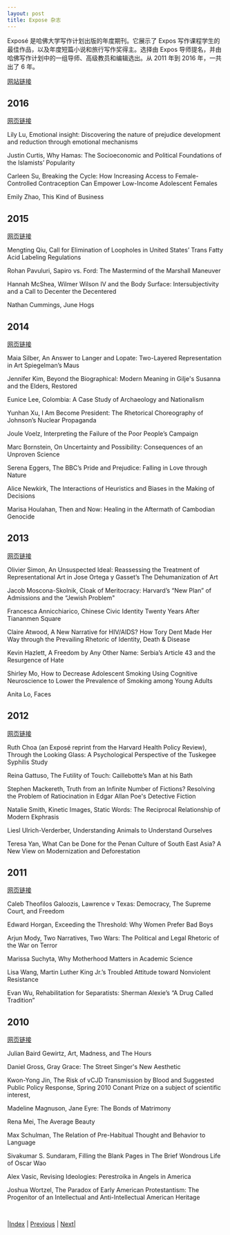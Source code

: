 ```yaml
---
layout: post
title: Expose 杂志
---
```


Exposé 是哈佛大学写作计划出版的年度期刊。它展示了 Expos 写作课程学生的最佳作品，以及年度短篇小说和旅行写作奖得主。选择由 Expos 导师提名，并由哈佛写作计划中的一组导师、高级教员和编辑选出。从 2011 年到 2016 年，一共出了 6 年。

[网站链接](http://projects.iq.harvard.edu/expose/)

## 2016

[网页链接](https://projects.iq.harvard.edu/expose/book/export/html/895521)

Lily Lu, Emotional insight: Discovering the nature of prejudice development and reduction through emotional mechanisms

Justin Curtis, Why Hamas: The Socioeconomic and Political Foundations of the Islamists’ Popularity

Carleen Su, Breaking the Cycle: How Increasing Access to Female-Controlled Contraception Can Empower Low-Income Adolescent Females

Emily Zhao, This Kind of Business

## 2015

[网页链接](https://projects.iq.harvard.edu/expose/book/export/html/531436)

Mengting Qiu, Call for Elimination of Loopholes in United States’ Trans Fatty Acid Labeling Regulations

Rohan Pavuluri, Sapiro vs. Ford: The Mastermind of the Marshall Maneuver

Hannah McShea, Wilmer Wilson IV and the Body Surface: Intersubjectivity and a Call to Decenter the Decentered

Nathan Cummings, June Hogs

## 2014

[网页链接](https://projects.iq.harvard.edu/expose/book/export/html/531426)

Maia Silber, An Answer to Langer and Lopate: Two-Layered Representation in Art Spiegelman’s Maus

Jennifer Kim, Beyond the Biographical: Modern Meaning in Gilje's Susanna and the Elders, Restored

Eunice Lee, Colombia: A Case Study of Archaeology and Nationalism

Yunhan Xu, I Am Become President: The Rhetorical Choreography of Johnson’s Nuclear Propaganda

Joule Voelz, Interpreting the Failure of the Poor People’s Campaign

Marc Bornstein, On Uncertainty and Possibility: Consequences of an Unproven Science

Serena Eggers, The BBC’s Pride and Prejudice: Falling in Love through Nature

Alice Newkirk, The Interactions of Heuristics and Biases in the Making of Decisions

Marisa Houlahan, Then and Now: Healing in the Aftermath of Cambodian Genocide

## 2013

[网页链接](https://projects.iq.harvard.edu/expose/book/export/html/531591)

Olivier Simon, An Unsuspected Ideal: Reassessing the Treatment of Representational Art in Jose Ortega y Gasset’s The Dehumanization of Art

Jacob Moscona-Skolnik, Cloak of Meritocracy: Harvard’s “New Plan” of Admissions and the “Jewish Problem"

Francesca Annicchiarico, Chinese Civic Identity Twenty Years After Tiananmen Square

Claire Atwood, A New Narrative for HIV/AIDS? How Tory Dent Made Her Way through the Prevailing Rhetoric of Identity, Death & Disease

Kevin Hazlett, A Freedom by Any Other Name: Serbia’s Article 43 and the Resurgence of Hate

Shirley Mo, How to Decrease Adolescent Smoking Using Cognitive Neuroscience to Lower the Prevalence of Smoking among Young Adults

Anita Lo, Faces

## 2012

[网页链接](https://projects.iq.harvard.edu/expose/2012)

Ruth Choa (an Exposé reprint from the Harvard Health Policy Review), Through the Looking Glass: A Psychological Perspective of the Tuskegee Syphilis Study

Reina Gattuso, The Futility of Touch: Caillebotte’s Man at his Bath

Stephen Mackereth, Truth from an Infinite Number of Fictions? Resolving the Problem of Ratiocination in Edgar Allan Poe's Detective Fiction

Natalie Smith, Kinetic Images, Static Words: The Reciprocal Relationship of Modern Ekphrasis

Liesl Ulrich-Verderber, Understanding Animals to Understand Ourselves

Teresa Yan, What Can be Done for the Penan Culture of South East Asia? A New View on Modernization and Deforestation

## 2011

[网页链接](https://projects.iq.harvard.edu/expose/2011)

Caleb Theofilos Galoozis, Lawrence v Texas: Democracy, The Supreme Court, and Freedom

Edward Horgan, Exceeding the Threshold: Why Women Prefer Bad Boys

Arjun Mody, Two Narratives, Two Wars: The Political and Legal Rhetoric of the War on Terror

Marissa Suchyta, Why Motherhood Matters in Academic Science

Lisa Wang, Martin Luther King Jr.’s Troubled Attitude toward Nonviolent Resistance

Evan Wu, Rehabilitation for Separatists: Sherman Alexie’s “A Drug Called Tradition”

## 2010

[网页链接](https://projects.iq.harvard.edu/expose/2010)

Julian Baird Gewirtz, Art, Madness, and The Hours

Daniel Gross, Gray Grace: The Street Singer's New Aesthetic

Kwon-Yong Jin, The Risk of vCJD Transmission by Blood and Suggested Public Policy Response, Spring 2010 Conant Prize on a subject of scientific interest,

Madeline Magnuson, Jane Eyre: The Bonds of Matrimony

Rena Mei, The Average Beauty

Max Schulman, The Relation of Pre-Habitual Thought and Behavior to Language

Sivakumar S. Sundaram, Filling the Blank Pages in The Brief Wondrous Life of Oscar Wao

Alex Vasic, Revising Ideologies: Perestroika in Angels in America

Joshua Wortzel, The Paradox of Early American Protestantism: The Progenitor of an Intellectual and Anti-Intellectual American Heritage

<br/>

|[Index](../../) | [Previous](4-0-model) | [Next](4-4-key-term)|
